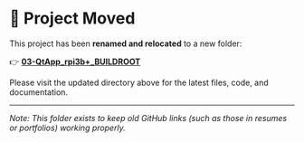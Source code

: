 # 🚗 Project Moved

This project has been **renamed and relocated** to a new folder:

👉 **[03-QtApp_rpi3b+_BUILDROOT](../03-QtApp_rpi3b%2B_BUILDROOT)**

Please visit the updated directory above for the latest files, code, and documentation.

---

*Note: This folder exists to keep old GitHub links (such as those in resumes or portfolios) working properly.*
